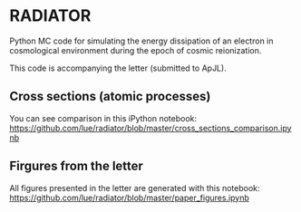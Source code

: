 # RADIATOR
Python MC code for simulating the energy dissipation of an electron in cosmological environment during the epoch of cosmic reionization.

This code is accompanying the letter (submitted to ApJL). 

## Cross sections (atomic processes)
You can see comparison in this iPython notebook:
https://github.com/lue/radiator/blob/master/cross_sections_comparison.ipynb

## Firgures from the letter
All figures presented in the letter are generated with this notebook:
https://github.com/lue/radiator/blob/master/paper_figures.ipynb
